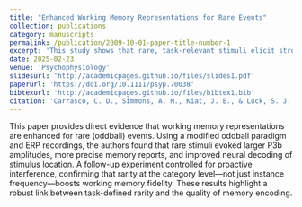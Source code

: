 ```yaml
---
title: "Enhanced Working Memory Representations for Rare Events"
collection: publications
category: manuscripts
permalink: /publication/2009-10-01-paper-title-number-1
excerpt: 'This study shows that rare, task-relevant stimuli elicit stronger working memory representations, indexed by behavioral accuracy, reduced bias, and enhanced EEG decoding.'
date: 2025-02-23
venue: 'Psychophysiology'
slidesurl: 'http://academicpages.github.io/files/slides1.pdf'
paperurl: 'https://doi.org/10.1111/psyp.70038'
bibtexurl: 'http://academicpages.github.io/files/bibtex1.bib'
citation: 'Carrasco, C. D., Simmons, A. M., Kiat, J. E., & Luck, S. J. (2025). "Enhanced Working Memory Representations for Rare Events." <i>Psychophysiology</i>, 62:e70038. https://doi.org/10.1111/psyp.70038'
---
```

This paper provides direct evidence that working memory representations are enhanced for rare (oddball) events. Using a modified oddball paradigm and ERP recordings, the authors found that rare stimuli evoked larger P3b amplitudes, more precise memory reports, and improved neural decoding of stimulus location. A follow-up experiment controlled for proactive interference, confirming that rarity at the category level—not just instance frequency—boosts working memory fidelity. These results highlight a robust link between task-defined rarity and the quality of memory encoding.
